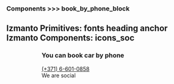 ### Components >>> book_by_phone_block

Izmanto Primitives:
fonts
heading
anchor
Izmanto Components:
icons_soc
--------------

<html>
<style>
.box{
  width: 320px;
  margin: 20px auto;
}
</style>
<div class="box">


<div class="block--by_phone font_r_15">
  <h3 class="heading-subject">You can book car by phone</h3>
  <div class="row--by_phone"><a class="anchor anchor--by_phone" href="#">(+371) 6-601-0858</a></div>
  <div class="social--by_phone">
    <span class="row--by_phone separator--by_phone"></span>
    <div class="row--by_phone">We are social</div>
    <div class="row--by_phone">
      <a class="anchor icon--by_phone" href="#"><span class="icon_facebook_soc"></span></a>
      <a class="anchor icon--by_phone" href="#"><span class="icon_google_plus_soc"></span></a>
      <a class="anchor icon--by_phone" href="#"><span class="icon_youtube_soc"></span></a>
    </div>
  </div>
</div>


</div>

</html>

